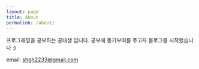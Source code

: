 ```yaml
---
layout: page
title: About
permalink: /about/
---
```


프로그래밍을 공부하는 공대생 입니다.
공부에 동기부여를 주고자 블로그를 시작했습니다 :)

email: shgh2233@gmail.com